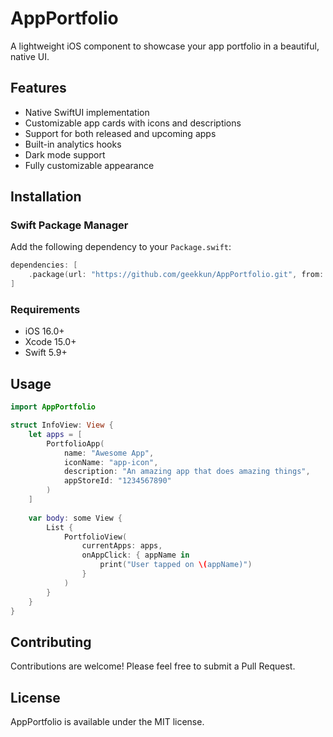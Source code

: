 # AppPortfolio

A lightweight iOS component to showcase your app portfolio in a beautiful, native UI.

<!--<img src="Images/demo.png" width="300">-->

## Features
- Native SwiftUI implementation
- Customizable app cards with icons and descriptions
- Support for both released and upcoming apps
- Built-in analytics hooks
- Dark mode support
- Fully customizable appearance

## Installation

### Swift Package Manager
Add the following dependency to your `Package.swift`:
```swift
dependencies: [
    .package(url: "https://github.com/geekkun/AppPortfolio.git", from: "1.0.0")
]
```

### Requirements
- iOS 16.0+
- Xcode 15.0+
- Swift 5.9+

## Usage

```swift
import AppPortfolio

struct InfoView: View {
    let apps = [
        PortfolioApp(
            name: "Awesome App",
            iconName: "app-icon",
            description: "An amazing app that does amazing things",
            appStoreId: "1234567890"
        )
    ]
    
    var body: some View {
        List {
            PortfolioView(
                currentApps: apps,
                onAppClick: { appName in
                    print("User tapped on \(appName)")
                }
            )
        }
    }
}
```

## Contributing
Contributions are welcome! Please feel free to submit a Pull Request.

## License
AppPortfolio is available under the MIT license.

